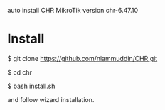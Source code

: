 auto install CHR MikroTik version chr-6.47.10

# Install

$ git clone https://github.com/niammuddin/CHR.git

$ cd chr

$ bash install.sh


and follow wizard installation.

